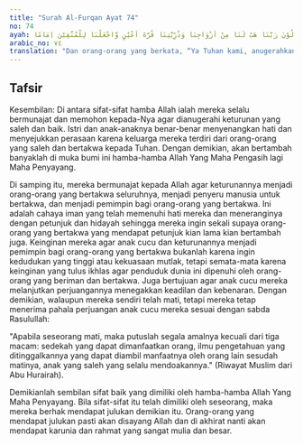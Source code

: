 ```yaml
---
title: "Surah Al-Furqan Ayat 74"
no: 74
ayah: وَالَّذِيْنَ يَقُوْلُوْنَ رَبَّنَا هَبْ لَنَا مِنْ اَزْوَاجِنَا وَذُرِّيّٰتِنَا قُرَّةَ اَعْيُنٍ وَّاجْعَلْنَا لِلْمُتَّقِيْنَ اِمَامًا 
arabic_no: ٧٤
translation: "Dan orang-orang yang berkata, “Ya Tuhan kami, anugerahkanlah kepada kami pasangan kami dan keturunan kami sebagai penyenang hati (kami), dan jadikanlah kami pemimpin bagi orang-orang yang bertakwa.”"
---
```


## Tafsir

Kesembilan: Di antara sifat-sifat hamba Allah ialah mereka selalu bermunajat dan memohon kepada-Nya agar dianugerahi keturunan yang saleh dan baik. Istri dan anak-anaknya benar-benar menyenangkan hati dan menyejukkan perasaan karena keluarga mereka terdiri dari orang-orang yang saleh dan bertakwa kepada Tuhan. Dengan demikian, akan bertambah banyaklah di muka bumi ini hamba-hamba Allah Yang Maha Pengasih lagi Maha Penyayang. 

Di samping itu, mereka bermunajat kepada Allah agar keturunannya menjadi orang-orang yang bertakwa seluruhnya, menjadi penyeru manusia untuk bertakwa, dan menjadi pemimpin bagi orang-orang yang bertakwa. Ini adalah cahaya iman yang telah memenuhi hati mereka dan meneranginya dengan petunjuk dan hidayah sehingga mereka ingin sekali supaya orang-orang yang bertakwa yang mendapat petunjuk kian lama kian bertambah juga. Keinginan mereka agar anak cucu dan keturunannya menjadi pemimpin bagi orang-orang yang bertakwa bukanlah karena ingin kedudukan yang tinggi atau kekuasaan mutlak, tetapi semata-mata karena keinginan yang tulus ikhlas agar penduduk dunia ini dipenuhi oleh orang-orang yang beriman dan bertakwa. Juga bertujuan agar anak cucu mereka melanjutkan perjuangannya menegakkan keadilan dan kebenaran. Dengan demikian, walaupun mereka sendiri telah mati, tetapi mereka tetap menerima pahala perjuangan anak cucu mereka sesuai dengan sabda Rasulullah:

"Apabila seseorang mati, maka putuslah segala amalnya kecuali dari tiga macam: sedekah yang dapat dimanfaatkan orang, ilmu pengetahuan yang ditinggalkannya yang dapat diambil manfaatnya oleh orang lain sesudah matinya, anak yang saleh yang selalu mendoakannya." (Riwayat Muslim dari Abu Hurairah).

Demikianlah sembilan sifat baik yang dimiliki oleh hamba-hamba Allah Yang Maha Penyayang. Bila sifat-sifat itu telah dimiliki oleh seseorang, maka mereka berhak mendapat julukan demikian itu. Orang-orang yang mendapat julukan pasti akan disayang Allah dan di akhirat nanti akan mendapat karunia dan rahmat yang sangat mulia dan besar.